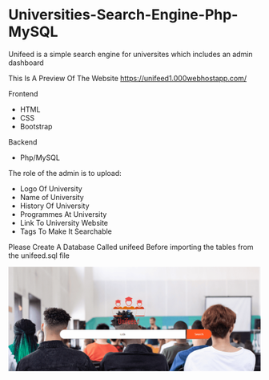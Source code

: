 # Universities-Search-Engine-Php-MySQL
Unifeed is a simple search engine for universites which includes an admin dashboard

This Is A Preview Of The Website https://unifeed1.000webhostapp.com/

Frontend
- HTML
- CSS
- Bootstrap

Backend
- Php/MySQL


The role of the admin is to upload:

- Logo Of University
- Name of University
-  History Of University
- Programmes At University
- Link To University Website
- Tags To Make It Searchable 

Please Create A Database Called unifeed Before importing the tables from the unifeed.sql file 

![unifeed dem0](unifeed.gif)
